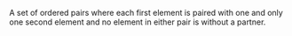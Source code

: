 A set of ordered pairs where each first element is paired with one and only one second element and no element in either pair is without a partner.